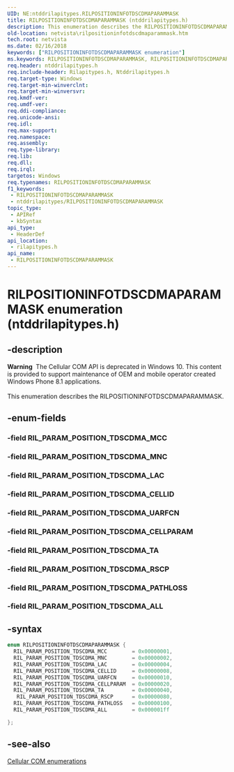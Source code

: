 ```yaml
---
UID: NE:ntddrilapitypes.RILPOSITIONINFOTDSCDMAPARAMMASK
title: RILPOSITIONINFOTDSCDMAPARAMMASK (ntddrilapitypes.h)
description: This enumeration describes the RILPOSITIONINFOTDSCDMAPARAMMASK.
old-location: netvista\rilpositioninfotdscdmaparammask.htm
tech.root: netvista
ms.date: 02/16/2018
keywords: ["RILPOSITIONINFOTDSCDMAPARAMMASK enumeration"]
ms.keywords: RILPOSITIONINFOTDSCDMAPARAMMASK, RILPOSITIONINFOTDSCDMAPARAMMASK enumeration [Network Drivers Starting with Windows Vista], RIL_PARAM_POSITION_TDSCDMA_ALL, RIL_PARAM_POSITION_TDSCDMA_CELLID, RIL_PARAM_POSITION_TDSCDMA_CELLPARAM, RIL_PARAM_POSITION_TDSCDMA_LAC, RIL_PARAM_POSITION_TDSCDMA_MCC, RIL_PARAM_POSITION_TDSCDMA_MNC, RIL_PARAM_POSITION_TDSCDMA_PATHLOSS, RIL_PARAM_POSITION_TDSCDMA_RSCP, RIL_PARAM_POSITION_TDSCDMA_TA, RIL_PARAM_POSITION_TDSCDMA_UARFCN, netvista.rilpositioninfotdscdmaparammask, rilapitypes/ RIL_PARAM_POSITION_TDSCDMA_RSCP, rilapitypes/RILPOSITIONINFOTDSCDMAPARAMMASK, rilapitypes/RIL_PARAM_POSITION_TDSCDMA_ALL, rilapitypes/RIL_PARAM_POSITION_TDSCDMA_CELLID, rilapitypes/RIL_PARAM_POSITION_TDSCDMA_CELLPARAM, rilapitypes/RIL_PARAM_POSITION_TDSCDMA_LAC, rilapitypes/RIL_PARAM_POSITION_TDSCDMA_MCC, rilapitypes/RIL_PARAM_POSITION_TDSCDMA_MNC, rilapitypes/RIL_PARAM_POSITION_TDSCDMA_PATHLOSS, rilapitypes/RIL_PARAM_POSITION_TDSCDMA_TA, rilapitypes/RIL_PARAM_POSITION_TDSCDMA_UARFCN
req.header: ntddrilapitypes.h
req.include-header: Rilapitypes.h, Ntddrilapitypes.h
req.target-type: Windows
req.target-min-winverclnt: 
req.target-min-winversvr: 
req.kmdf-ver: 
req.umdf-ver: 
req.ddi-compliance: 
req.unicode-ansi: 
req.idl: 
req.max-support: 
req.namespace: 
req.assembly: 
req.type-library: 
req.lib: 
req.dll: 
req.irql: 
targetos: Windows
req.typenames: RILPOSITIONINFOTDSCDMAPARAMMASK
f1_keywords:
 - RILPOSITIONINFOTDSCDMAPARAMMASK
 - ntddrilapitypes/RILPOSITIONINFOTDSCDMAPARAMMASK
topic_type:
 - APIRef
 - kbSyntax
api_type:
 - HeaderDef
api_location:
 - rilapitypes.h
api_name:
 - RILPOSITIONINFOTDSCDMAPARAMMASK
---
```


# RILPOSITIONINFOTDSCDMAPARAMMASK enumeration (ntddrilapitypes.h)


## -description

<div class="alert"><b>Warning</b>  The Cellular COM API is deprecated in Windows 10. This content is provided to support maintenance of OEM and mobile operator created Windows Phone 8.1 applications.</div><div> </div>This enumeration describes the RILPOSITIONINFOTDSCDMAPARAMMASK.

## -enum-fields

### -field RIL_PARAM_POSITION_TDSCDMA_MCC

### -field RIL_PARAM_POSITION_TDSCDMA_MNC

### -field RIL_PARAM_POSITION_TDSCDMA_LAC

### -field RIL_PARAM_POSITION_TDSCDMA_CELLID

### -field RIL_PARAM_POSITION_TDSCDMA_UARFCN

### -field RIL_PARAM_POSITION_TDSCDMA_CELLPARAM

### -field RIL_PARAM_POSITION_TDSCDMA_TA

### -field RIL_PARAM_POSITION_TDSCDMA_RSCP

### -field RIL_PARAM_POSITION_TDSCDMA_PATHLOSS

### -field RIL_PARAM_POSITION_TDSCDMA_ALL

## -syntax

```cpp
enum RILPOSITIONINFOTDSCDMAPARAMMASK {
  RIL_PARAM_POSITION_TDSCDMA_MCC        = 0x00000001,
  RIL_PARAM_POSITION_TDSCDMA_MNC        = 0x00000002,
  RIL_PARAM_POSITION_TDSCDMA_LAC        = 0x00000004,
  RIL_PARAM_POSITION_TDSCDMA_CELLID     = 0x00000008,
  RIL_PARAM_POSITION_TDSCDMA_UARFCN     = 0x00000010,
  RIL_PARAM_POSITION_TDSCDMA_CELLPARAM  = 0x00000020,
  RIL_PARAM_POSITION_TDSCDMA_TA         = 0x00000040,
   RIL_PARAM_POSITION_TDSCDMA_RSCP      = 0x00000080,
  RIL_PARAM_POSITION_TDSCDMA_PATHLOSS   = 0x00000100,
  RIL_PARAM_POSITION_TDSCDMA_ALL        = 0x000001ff

};
```

## -see-also

<a href="/previous-versions/windows/hardware/cellular/dn946509(v=vs.85)">Cellular COM enumerations</a>
